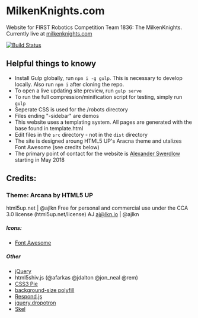 # MilkenKnights.com
Website for FIRST Robotics Competition Team 1836: The MilkenKnights. 
Currently live at [milkenknights.com](https://milkenknights.com)

[![Build Status](https://travis-ci.org/themilkenknights/milkenknightsdotcom.svg?branch=master)](https://travis-ci.org/themilkenknights/milkenknightsdotcom)

## Helpful things to knowy
* Install Gulp globally, run `npm i -g gulp`. This is necessary to develop locally. Also run `npm i` after cloning the repo.
* To open a live updating site preview, run `gulp serve`
* To run the full compression/minification script for testing, simply run `gulp`
* Seperate CSS is used for the /robots directory
* Files ending "-sidebar" are demos
* This website uses a templating system. All pages are generated with the base found in template.html
* Edit files in the `src` directory - not in the `dist` directory
* The site is designed aroung HTML5 UP's Aracna theme and utalizes Font Awesome (see credits below)
* The primary point of contact for the website is [Alexander Swerdlow](https://github.com/alexanderswerdlow) starting in May 2018


## Credits:
### Theme: Arcana by HTML5 UP
html5up.net | @ajlkn
Free for personal and commercial use under the CCA 3.0 license (html5up.net/license)
AJ
aj@lkn.io | @ajlkn
##### Icons:
* [Font Awesome](http://fortawesome.github.com/Font-Awesome)
##### Other
* [jQuery](http://jquery.com)
* html5shiv.js (@afarkas @jdalton @jon_neal @rem)
* [CSS3 Pie](http://css3pie.com)
* [background-size polyfill](http://github.com/louisremi)
* [Respond.js](http://j.mp/respondjs)
* [jquery.dropotron](http://@ajlkn)
* [Skel](http://skel.io)
